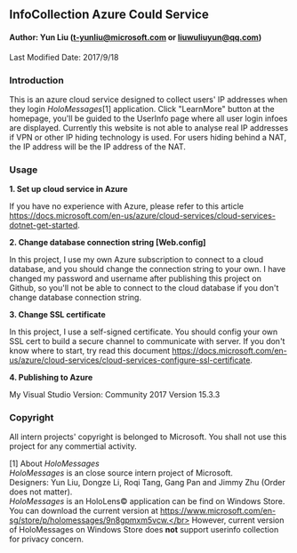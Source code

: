## InfoCollection Azure Could Service

#### Author: Yun Liu (t-yunliu@microsoft.com or liuwuliuyun@qq.com)

Last Modified Date: 2017/9/18

### Introduction
This is an azure cloud service designed to collect users' IP addresses when they login *HoloMessages*[1] application.
Click "LearnMore" button at the homepage, you'll be guided to the UserInfo page where all user login infoes are displayed.
Currently this website is not able to analyse real IP addresses if VPN or other IP hiding technology is used.
For users hiding behind a NAT, the IP address will be the IP address of the NAT.

### Usage
**1. Set up cloud service in Azure**

If you have no experience with Azure, please refer to this article https://docs.microsoft.com/en-us/azure/cloud-services/cloud-services-dotnet-get-started.

**2. Change database connection string [Web.config]**

In this project, I use my own Azure subscription to connect to a cloud database, and you should change the connection string to your own. I have changed my password and username after publishing this project on Github, so you'll not be able to connect to the cloud database if you don't change database connection string.

**3. Change SSL certificate**

In this project, I use a self-signed certificate. You should config your own SSL cert to build a secure channel to communicate with server. If you don't know where to start, try read this document https://docs.microsoft.com/en-us/azure/cloud-services/cloud-services-configure-ssl-certificate.

**4. Publishing to Azure**

My Visual Studio Version: Community 2017 Version 15.3.3


### Copyright
All intern projects' copyright is belonged to Microsoft. You shall not use this project for any commertial activity.

[1] About *HoloMessages*</br>
*HoloMessages* is an close source intern project of Microsoft. </br>
Designers: Yun Liu, Dongze Li, Roqi Tang, Gang Pan and Jimmy Zhu (Order does not matter).</br>
*HoloMessages* is an HoloLens&copy; application can be find on Windows Store.</br>
You can download the current version at https://www.microsoft.com/en-sg/store/p/holomessages/9n8gpmxm5vcw.</br>
However, current version of HoloMessages on Windows Store does **not** support userinfo collection for privacy concern.
